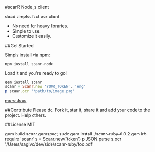 #scanR Node.js client

dead simple. fast ocr client  

  - No need for heavy libraries.
  - Simple to use.
  - Customize it easily. 

##Get Started

Simply install via [npm](https://npmjs.org/):

```javascript
npm install scanr-node
```
Load it and you're ready to go!

```ruby
gem install scanr
scanr = Scanr.new 'YOUR_TOKEN', 'eng'
p scanr.ocr '/path/to/image.png'

```

[more docs](http://docs.scanr.xyz)

##Contribute
Please do. Fork it, star it, share it and add your code to the project. Help others.  

##License
MIT




 gem build scanr.gemspec; sudo gem install ./scanr-ruby-0.0.2.gem
 irb
 require 'scanr'
 s = Scanr.new('token')
 p JSON.parse s.ocr '/Users/sagivo/dev/side/scanr-ruby/foo.pdf'

